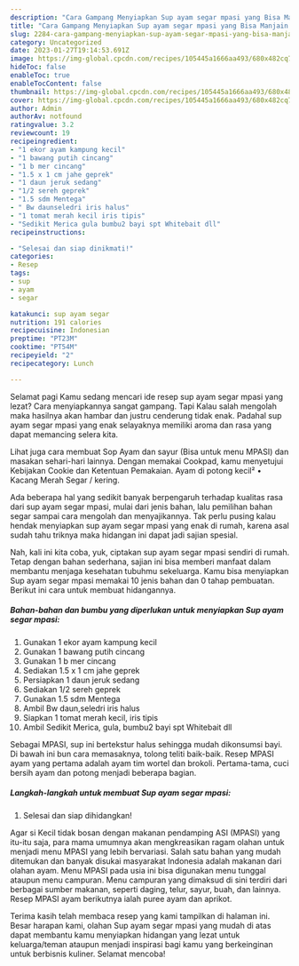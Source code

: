 ```yaml
---
description: "Cara Gampang Menyiapkan Sup ayam segar mpasi yang Bisa Manjain Lidah, Buat Buka Puasa Lezat Sekali"
title: "Cara Gampang Menyiapkan Sup ayam segar mpasi yang Bisa Manjain Lidah, Buat Buka Puasa Lezat Sekali"
slug: 2284-cara-gampang-menyiapkan-sup-ayam-segar-mpasi-yang-bisa-manjain-lidah-buat-buka-puasa-lezat-sekali
category: Uncategorized
date: 2023-01-27T19:14:53.691Z
image: https://img-global.cpcdn.com/recipes/105445a1666aa493/680x482cq70/sup-ayam-segar-mpasi-foto-resep-utama.jpg
hideToc: false
enableToc: true
enableTocContent: false
thumbnail: https://img-global.cpcdn.com/recipes/105445a1666aa493/680x482cq70/sup-ayam-segar-mpasi-foto-resep-utama.jpg
cover: https://img-global.cpcdn.com/recipes/105445a1666aa493/680x482cq70/sup-ayam-segar-mpasi-foto-resep-utama.jpg
author: Admin
authorAv: notfound
ratingvalue: 3.2
reviewcount: 19
recipeingredient:
- "1 ekor ayam kampung kecil"
- "1 bawang putih cincang"
- "1 b mer cincang"
- "1.5 x 1 cm jahe geprek"
- "1 daun jeruk sedang"
- "1/2 sereh geprek"
- "1.5 sdm Mentega"
- " Bw daunseledri iris halus"
- "1 tomat merah kecil iris tipis"
- "Sedikit Merica gula bumbu2 bayi spt Whitebait dll"
recipeinstructions:

- "Selesai dan siap dinikmati!"
categories:
- Resep
tags:
- sup
- ayam
- segar

katakunci: sup ayam segar 
nutrition: 191 calories
recipecuisine: Indonesian
preptime: "PT23M"
cooktime: "PT54M"
recipeyield: "2"
recipecategory: Lunch

---
```



Selamat pagi Kamu sedang mencari ide resep sup ayam segar mpasi yang lezat? Cara menyiapkannya sangat gampang. Tapi Kalau salah mengolah maka hasilnya akan hambar dan justru cenderung tidak enak. Padahal sup ayam segar mpasi yang enak selayaknya memiliki aroma dan rasa yang dapat memancing selera kita.


Lihat juga cara membuat Sop Ayam dan sayur (Bisa untuk menu MPASI) dan masakan sehari-hari lainnya. Dengan memakai Cookpad, kamu menyetujui Kebijakan Cookie dan Ketentuan Pemakaian. Ayam di potong kecil² • Kacang Merah Segar / kering.

Ada beberapa hal yang sedikit banyak berpengaruh terhadap kualitas rasa dari sup ayam segar mpasi, mulai dari jenis bahan, lalu pemilihan bahan segar sampai cara mengolah dan menyajikannya. Tak perlu pusing kalau hendak menyiapkan sup ayam segar mpasi yang enak di rumah, karena asal sudah tahu triknya maka hidangan ini dapat jadi sajian spesial.


Nah, kali ini kita coba, yuk, ciptakan sup ayam segar mpasi sendiri di rumah. Tetap dengan bahan sederhana, sajian ini bisa memberi manfaat dalam membantu menjaga kesehatan tubuhmu sekeluarga. Kamu bisa menyiapkan Sup ayam segar mpasi memakai 10 jenis bahan dan 0 tahap pembuatan. Berikut ini cara untuk membuat hidangannya.

<!--inarticleads1-->

##### Bahan-bahan dan bumbu yang diperlukan untuk menyiapkan Sup ayam segar mpasi:

1. Gunakan 1 ekor ayam kampung kecil
1. Gunakan 1 bawang putih cincang
1. Gunakan 1 b mer cincang
1. Sediakan 1.5 x 1 cm jahe geprek
1. Persiapkan 1 daun jeruk sedang
1. Sediakan 1/2 sereh geprek
1. Gunakan 1.5 sdm Mentega
1. Ambil  Bw daun,seledri iris halus
1. Siapkan 1 tomat merah kecil, iris tipis
1. Ambil Sedikit Merica, gula, bumbu2 bayi spt Whitebait dll


Sebagai MPASI, sup ini bertekstur halus sehingga mudah dikonsumsi bayi. Di bawah ini bun cara memasaknya, tolong teliti baik-baik. Resep MPASI ayam yang pertama adalah ayam tim wortel dan brokoli. Pertama-tama, cuci bersih ayam dan potong menjadi beberapa bagian. 

<!--inarticleads2-->

##### Langkah-langkah untuk membuat Sup ayam segar mpasi:


1. Selesai dan siap dihidangkan!

Agar si Kecil tidak bosan dengan makanan pendamping ASI (MPASI) yang itu-itu saja, para mama umumnya akan mengkreasikan ragam olahan untuk menjadi menu MPASI yang lebih bervariasi. Salah satu bahan yang mudah ditemukan dan banyak disukai masyarakat Indonesia adalah makanan dari olahan ayam. Menu MPASI pada usia ini bisa digunakan menu tunggal ataupun menu campuran. Menu campuran yang dimaksud di sini terdiri dari berbagai sumber makanan, seperti daging, telur, sayur, buah, dan lainnya. Resep MPASI ayam berikutnya ialah puree ayam dan aprikot. 

Terima kasih telah membaca resep yang kami tampilkan di halaman ini. Besar harapan kami, olahan Sup ayam segar mpasi yang mudah di atas dapat membantu kamu menyiapkan hidangan yang lezat untuk keluarga/teman ataupun menjadi inspirasi bagi kamu yang berkeinginan untuk berbisnis kuliner. Selamat mencoba!

